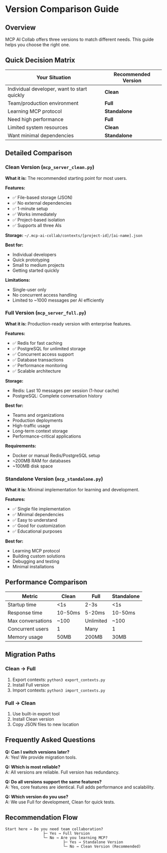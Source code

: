 # Version Comparison Guide

## Overview

MCP AI Collab offers three versions to match different needs. This guide helps you choose the right one.

## Quick Decision Matrix

| Your Situation | Recommended Version |
|----------------|-------------------|
| Individual developer, want to start quickly | **Clean** |
| Team/production environment | **Full** |
| Learning MCP protocol | **Standalone** |
| Need high performance | **Full** |
| Limited system resources | **Clean** |
| Want minimal dependencies | **Standalone** |

## Detailed Comparison

### Clean Version (`mcp_server_clean.py`)

**What it is:** The recommended starting point for most users.

**Features:**
- ✅ File-based storage (JSON)
- ✅ No external dependencies
- ✅ 1-minute setup
- ✅ Works immediately
- ✅ Project-based isolation
- ✅ Supports all three AIs

**Storage:** `~/.mcp-ai-collab/contexts/[project-id]/[ai-name].json`

**Best for:**
- Individual developers
- Quick prototyping
- Small to medium projects
- Getting started quickly

**Limitations:**
- Single-user only
- No concurrent access handling
- Limited to ~1000 messages per AI efficiently

### Full Version (`mcp_server_full.py`)

**What it is:** Production-ready version with enterprise features.

**Features:**
- ✅ Redis for fast caching
- ✅ PostgreSQL for unlimited storage
- ✅ Concurrent access support
- ✅ Database transactions
- ✅ Performance monitoring
- ✅ Scalable architecture

**Storage:** 
- Redis: Last 10 messages per session (1-hour cache)
- PostgreSQL: Complete conversation history

**Best for:**
- Teams and organizations
- Production deployments
- High-traffic usage
- Long-term context storage
- Performance-critical applications

**Requirements:**
- Docker or manual Redis/PostgreSQL setup
- ~200MB RAM for databases
- ~100MB disk space

### Standalone Version (`mcp_standalone.py`)

**What it is:** Minimal implementation for learning and development.

**Features:**
- ✅ Single file implementation
- ✅ Minimal dependencies
- ✅ Easy to understand
- ✅ Good for customization
- ✅ Educational purposes

**Best for:**
- Learning MCP protocol
- Building custom solutions
- Debugging and testing
- Minimal installations

## Performance Comparison

| Metric | Clean | Full | Standalone |
|--------|-------|------|-------------|
| Startup time | <1s | 2-3s | <1s |
| Response time | 10-50ms | 5-20ms | 10-50ms |
| Max conversations | ~100 | Unlimited | ~100 |
| Concurrent users | 1 | Many | 1 |
| Memory usage | 50MB | 200MB | 30MB |

## Migration Paths

### Clean → Full

1. Export contexts: `python3 export_contexts.py`
2. Install Full version
3. Import contexts: `python3 import_contexts.py`

### Full → Clean

1. Use built-in export tool
2. Install Clean version
3. Copy JSON files to new location

## Frequently Asked Questions

**Q: Can I switch versions later?**  
A: Yes! We provide migration tools.

**Q: Which is most reliable?**  
A: All versions are reliable. Full version has redundancy.

**Q: Do all versions support the same features?**  
A: Yes, core features are identical. Full adds performance and scalability.

**Q: Which version do you use?**  
A: We use Full for development, Clean for quick tests.

## Recommendation Flow

```
Start here → Do you need team collaboration?
                 ├─ Yes → Full Version
                 └─ No → Are you learning MCP?
                          ├─ Yes → Standalone Version
                          └─ No → Clean Version (Recommended)
```